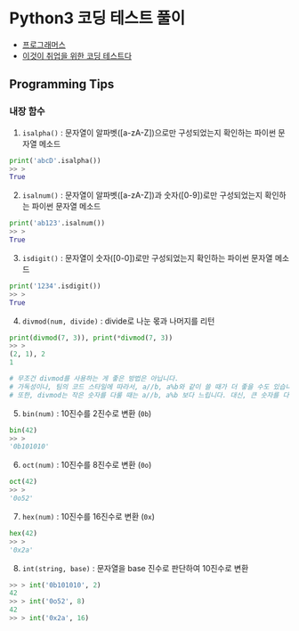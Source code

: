 # Python3 코딩 테스트 풀이

* [프로그래머스](https://programmers.co.kr/learn/challenges)
* [이것이 취업을 위한 코딩 테스트다](https://github.com/ndb796/python-for-coding-test)

## Programming Tips

### 내장 함수

1. `isalpha()` : 문자열이 알파벳([a-zA-Z])으로만 구성되었는지 확인하는 파이썬 문자열 메소드

```python
print('abcD'.isalpha())
>> >
True
```

2. `isalnum()` : 문자열이 알파벳([a-zA-Z])과 숫자([0-9])로만 구성되었는지 확인하는 파이썬 문자열 메소드

```python
print('ab123'.isalnum())
>> >
True
```

3. `isdigit()` : 문자열이 숫자([0-0])로만 구성되었는지 확인하는 파이썬 문자열 메소드

```python
print('1234'.isdigit())
>> >
True
```

4. `divmod(num, divide)` : divide로 나눈 몫과 나머지를 리턴

```python
print(divmod(7, 3)), print(*divmod(7, 3))
>> >
(2, 1), 2
1

# 무조건 divmod를 사용하는 게 좋은 방법은 아닙니다.
# 가독성이나, 팀의 코드 스타일에 따라서, a//b, a%b와 같이 쓸 때가 더 좋을 수도 있습니다.
# 또한, divmod는 작은 숫자를 다룰 때는 a//b, a%b 보다 느립니다. 대신, 큰 숫자를 다룰 때는 전자가 후자보다 더 빠르지요.
```

5. `bin(num)` : 10진수를 2진수로 변환 (`0b`)

```python
bin(42)
>> >
'0b101010'
```

6. `oct(num)` : 10진수를 8진수로 변환 (`0o`)

```python
oct(42)
>> >
'0o52'
```

7. `hex(num)` : 10진수를 16진수로 변환 (`0x`)

```python
hex(42)
>> >
'0x2a'
```

8. `int(string, base)` : 문자열을 base 진수로 판단하여 10진수로 변환

```python
>> > int('0b101010', 2)
42
>> > int('0o52', 8)
42
>> > int('0x2a', 16)
```